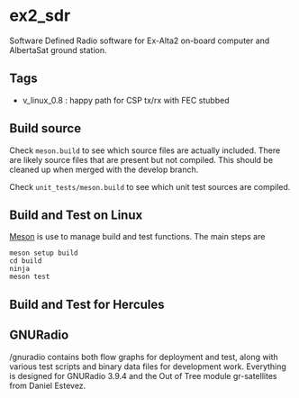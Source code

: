 # ex2_sdr
Software Defined Radio software for Ex-Alta2 on-board computer and AlbertaSat ground station.

## Tags

   * v_linux_0.8 : happy path for CSP tx/rx with FEC stubbed
   
## Build source

Check `meson.build` to see which source files are actually included. There are
likely source files that are present but not compiled. This should be cleaned up
when merged with the develop branch.

Check `unit_tests/meson.build` to see which unit test sources are compiled.

## Build and Test on Linux

[Meson](https://mesonbuild.com/index.html) is use to manage build and test functions. The main steps are

```
meson setup build
cd build
ninja
meson test
```

    
## Build and Test for Hercules

## GNURadio 

/gnuradio contains both flow graphs for deployment and test, along with various test scripts and binary data files for development work. Everything is designed for GNURadio 3.9.4 and the Out of Tree module gr-satellites from Daniel Estevez.